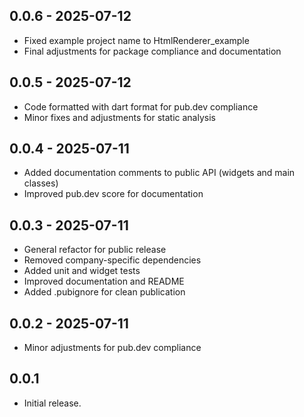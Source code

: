 ## 0.0.6 - 2025-07-12
- Fixed example project name to HtmlRenderer_example
- Final adjustments for package compliance and documentation

## 0.0.5 - 2025-07-12
- Code formatted with dart format for pub.dev compliance
- Minor fixes and adjustments for static analysis

## 0.0.4 - 2025-07-11
- Added documentation comments to public API (widgets and main classes)
- Improved pub.dev score for documentation

## 0.0.3 - 2025-07-11
- General refactor for public release
- Removed company-specific dependencies
- Added unit and widget tests
- Improved documentation and README
- Added .pubignore for clean publication

## 0.0.2 - 2025-07-11
- Minor adjustments for pub.dev compliance

## 0.0.1
* Initial release.
